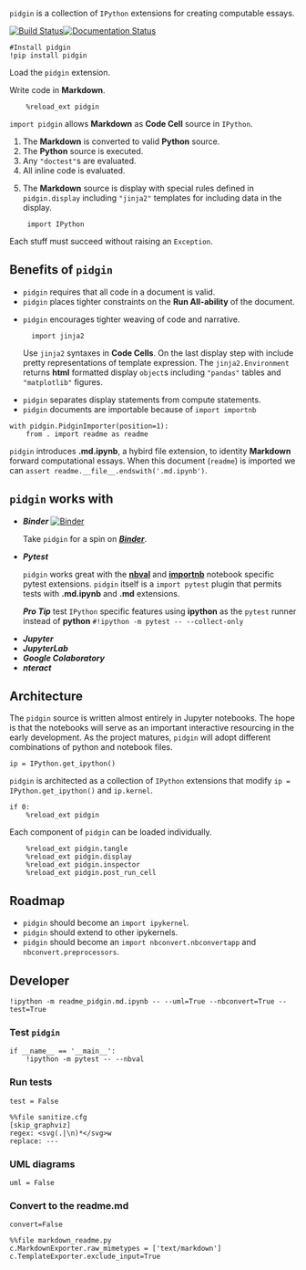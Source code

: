
`pidgin` is a collection of `IPython` extensions for creating computable essays.

[![Build Status](https://travis-ci.org/deathbeds/pidgin.svg?branch=master)](https://travis-ci.org/deathbeds/pidgin)[![Documentation Status](https://readthedocs.org/projects/pidgin-notebook/badge/?version=latest)](https://pidgin-notebook.readthedocs.io/en/latest/?badge=latest)


    #Install pidgin
    !pip install pidgin

Load the `pidgin` extension.

Write code in __Markdown__.


<pre><code>    %reload_ext pidgin
</code></pre>
<p><code>import pidgin</code> allows <strong>Markdown</strong> as <strong>Code Cell</strong> source in <code>IPython</code>.</p>
<ol>
<li>The <strong>Markdown</strong> is converted to valid <strong>Python</strong> source.</li>
<li>The <strong>Python</strong> source is executed.</li>
<li>Any <code>"doctest"</code>s are evaluated.</li>
<li>All inline code is evaluated.</li>
<li><p>The <strong>Markdown</strong> source is display with special rules defined in <code>pidgin.display</code> including <code>"jinja2"</code> templates
for including data in the display.</p>
<pre><code> import IPython
</code></pre>
</li>
</ol>
<p>Each stuff must succeed without raising an <code>Exception</code>.</p>



<h2>Benefits of <code>pidgin</code></h2>
<ul>
<li><code>pidgin</code> requires that all code in a document is valid.</li>
<li><code>pidgin</code> places tighter constraints on the <strong>Run All-ability</strong> of the document.</li>
<li><p><code>pidgin</code> encourages tighter weaving of code and narrative.</p>
<pre><code>  import jinja2
</code></pre>
<p>Use <code>jinja2</code> syntaxes in <strong>Code Cells</strong>.  On the last display step with include 
  pretty representations of template expression.  The <code>jinja2.Environment</code> returns <strong>html</strong> formatted
  display <code>object</code>s including <code>"pandas"</code> tables and <code>"matplotlib"</code> figures.</p>
</li>
<li><code>pidgin</code> separates display statements from compute statements.</li>
<li><code>pidgin</code> documents are importable because of <code>import importnb</code>        </li>
</ul>
<pre><code class="lang-ipython">with pidgin.PidginImporter(position=1):
    from . import readme as readme
</code></pre>


`pidgin` introduces __.md.ipynb__, a hybird file extension, to identity __Markdown__ forward computational essays. When
this document (`readme`) is imported we can `assert readme.__file__.endswith('.md.ipynb')`.


<h2><code>pidgin</code> works with</h2>
<ul>
<li><p><strong><em>Binder</em></strong> <a href="https://mybinder.org/v2/gh/deathbeds/pidgin/master?filepath=readme_pidgin.md.ipynb"><img src="https://mybinder.org/badge.svg" alt="Binder"></a></p>
<p>Take <code>pidgin</code> for a spin on <a href="https://mybinder.org/v2/gh/deathbeds/pidgin/master?filepath=readme.ipynb"><strong><em>Binder</em></strong></a>.</p>
</li>
<li><p><strong><em>Pytest</em></strong> <a href="https://github.com/pytest-dev"><img src="https://avatars1.githubusercontent.com/u/8897583?s=40&amp;v=4" alt=""></a></p>
<p><code>pidgin</code> works great with the <a href="https://github.com/computationalmodelling/nbval"><strong>nbval</strong></a> and <a href="https://github.com/deathbeds/importnb"><strong>importnb</strong></a> notebook specific pytest extensions.  <code>pidgin</code> itself is a <code>import pytest</code>
  plugin that permits tests with <strong>.md.ipynb</strong> and <strong>.md</strong> extensions.</p>
<p><strong><em>Pro Tip</em></strong> test <code>IPython</code> specific features using <strong>ipython</strong> as the <code>pytest</code> runner instead of <strong>python</strong> <code>#!ipython -m pytest -- --collect-only</code></p>
</li>
<li><strong><em>Jupyter</em></strong> <a href="https://github.com/jupyterlab"><img src="https://avatars1.githubusercontent.com/u/7388996?s=40" alt=""></a> </li>
<li><strong><em>JupyterLab</em></strong> <a href="https://github.com/jupyterlab"><img src="https://avatars1.githubusercontent.com/u/22800682?s=40" alt=""></a> </li>
<li><strong><em>Google Colaboratory</em></strong> <a href="https://colab.research.google.com/github/deathbeds/pidgin/blob/mistune/readme.ipynb"><img src="https://avatars0.githubusercontent.com/u/33467679?s=40" alt=""></a></li>
<li><strong><em>nteract</em></strong> <a href="https://nteract.io"><img src="https://avatars0.githubusercontent.com/u/12401040?s=40" alt=""></a></li>
</ul>



<h2>Architecture</h2>
<p>The <code>pidgin</code> source is written almost entirely in Jupyter notebooks.  The hope is that the notebooks will serve as an important
interactive resourcing in the early development.  As the project matures, <code>pidgin</code> will adopt different combinations of python
and notebook files.</p>
<pre><code>ip = IPython.get_ipython()
</code></pre>
<p><code>pidgin</code> is architected as a collection of <code>IPython</code> extensions that modify <code>ip = IPython.get_ipython()</code> and <code>ip.kernel</code>.</p>
<pre><code>if 0:
    %reload_ext pidgin
</code></pre>
<p>Each component of <code>pidgin</code> can be loaded individually.</p>
<pre><code>    %reload_ext pidgin.tangle
    %reload_ext pidgin.display
    %reload_ext pidgin.inspector
    %reload_ext pidgin.post_run_cell
</code></pre>



<h2>Roadmap</h2>
<ul>
<li><code>pidgin</code> should become an <code>import ipykernel</code>.</li>
<li><code>pidgin</code> should extend to other ipykernels.</li>
<li><code>pidgin</code> should become an <code>import nbconvert.nbconvertapp</code> and <code>nbconvert.preprocessors</code>.</li>
</ul>


## Developer
    

    !ipython -m readme_pidgin.md.ipynb -- --uml=True --nbconvert=True --test=True

### Test `pidgin`

    if __name__ == '__main__':
        !ipython -m pytest -- --nbval


<h3>Run tests</h3>
<pre><code>test = False
</code></pre>


    %%file sanitize.cfg
    [skip_graphviz]
    regex: <svg(.|\n)*</svg>w
    replace: ---
        
        


<h3>UML diagrams</h3>
<pre><code>uml = False
</code></pre>



<h3>Convert to the <strong>readme.md</strong></h3>
<pre><code>convert=False
</code></pre>


    %%file markdown_readme.py
    c.MarkdownExporter.raw_mimetypes = ['text/markdown']
    c.TemplateExporter.exclude_input=True
